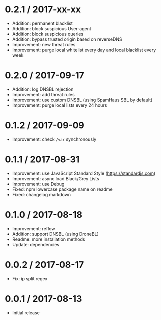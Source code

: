 0.2.1 / 2017-xx-xx
==================

 * Addition: permanent blacklist
 * Addition: block suspicious User-agent  
 * Addition: block suspicious queries
 * Addition: bypass trusted origin based on reverseDNS
 * Improvement: new threat rules  
 * Improvement: purge local whitelist every day and local blacklist every week

0.2.0 / 2017-09-17
==================

 * Addition: log DNSBL rejection
 * Improvement: add threat rules
 * Improvement: use custom DNSBL (using SpamHaus SBL by default)
 * Improvement: purge local lists every 24 hours

0.1.2 / 2017-09-09
==================

 * Improvement: check `/var` synchronously

0.1.1 / 2017-08-31
==================

 * Improvement: use JavaScript Standard Style (https://standardjs.com)
 * Improvement: async load Black/Grey Lists
 * Improvement: use Debug
 * Fixed: npm lowercase package name on readme
 * Fixed: changelog markdown

0.1.0 / 2017-08-18
==================

 * Improvement: reflow
 * Addition: support DNSBL (using DroneBL)
 * Readme: more installation methods
 * Update: dependencies

0.0.2 / 2017-08-17
==================

 * Fix: ip split regex

0.0.1 / 2017-08-13
==================

 * Initial release
